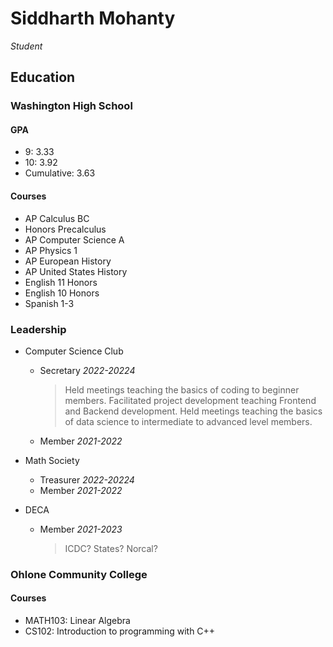 # Siddharth Mohanty
*Student*

## Education

### Washington High School

#### GPA
- 9: 3.33
- 10: 3.92
- Cumulative: 3.63
<!--- 11:-->
<!--- 12:-->

#### Courses
- AP Calculus BC
- Honors Precalculus
- AP Computer Science A
- AP Physics 1
- AP European History
- AP United States History
- English 11 Honors
- English 10 Honors
- Spanish 1-3
<!--- AP Physics C-->
<!--- AP Statistics-->
<!--- AP Economics-->
<!--- AP United States Government-->
<!--- AP LIT-->

### Leadership

- Computer Science Club
    - Secretary *2022-20224*
        > Held meetings teaching the basics of coding to beginner members.
        > Facilitated project development teaching Frontend and Backend development.
        > Held meetings teaching the basics of data science to intermediate to advanced level members.
    - Member *2021-2022*

- Math Society
    - Treasurer *2022-20224*
    - Member *2021-2022*
- DECA
    - Member *2021-2023*
        > ICDC? States? Norcal?
    <!--- role-->

### Ohlone Community College

#### Courses
- MATH103: Linear Algebra
- CS102: Introduction to programming with C++
